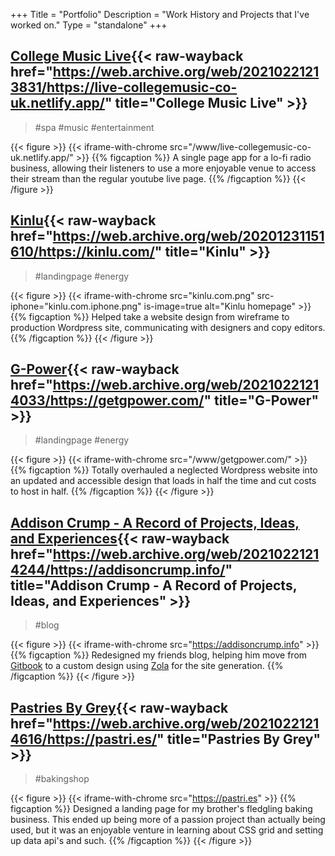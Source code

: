 +++
Title = "Portfolio"
Description = "Work History and Projects that I've worked on."
Type = "standalone"
+++

## [College Music Live](https://live-collegemusic-co-uk.netlify.app){{< raw-wayback href="https://web.archive.org/web/20210221213831/https://live-collegemusic-co-uk.netlify.app/" title="College Music Live" >}}

> #spa #music #entertainment

{{< figure >}}
{{< iframe-with-chrome src="/www/live-collegemusic-co-uk.netlify.app/" >}}
{{% figcaption %}}
A single page app for a lo-fi radio business, allowing their listeners to use a more enjoyable venue to access their stream than the regular youtube live page.
{{% /figcaption %}}
{{< /figure >}}

## [Kinlu](https://kinlu.com){{< raw-wayback href="https://web.archive.org/web/20201231151610/https://kinlu.com/" title="Kinlu" >}}

> #landingpage #energy

{{< figure >}}
{{< iframe-with-chrome src="kinlu.com.png" src-iphone="kinlu.com.iphone.png" is-image=true alt="Kinlu homepage" >}}
{{% figcaption %}}
Helped take a website design from wireframe to production Wordpress site, communicating with designers and copy editors.
{{% /figcaption %}}
{{< /figure >}}

## [G-Power](https://getgpower.com){{< raw-wayback href="https://web.archive.org/web/20210221214033/https://getgpower.com/" title="G-Power" >}}

> #landingpage #energy

{{< figure >}}
{{< iframe-with-chrome src="/www/getgpower.com/" >}}
{{% figcaption %}}
Totally overhauled a neglected Wordpress website into an updated and accessible design that loads in half the time and cut costs to host in half.
{{% /figcaption %}}
{{< /figure >}}

## [Addison Crump - A Record of Projects, Ideas, and Experiences](https://addisoncrump.info){{< raw-wayback href="https://web.archive.org/web/20210221214244/https://addisoncrump.info/" title="Addison Crump - A Record of Projects, Ideas, and Experiences" >}}

> #blog

{{< figure >}}
{{< iframe-with-chrome src="https://addisoncrump.info" >}}
{{% figcaption %}}
Redesigned my friends blog, helping him move from [Gitbook](https://www.gitbook.com/) to a custom design using [Zola](https://getzola.org) for the site generation.
{{% /figcaption %}}
{{< /figure >}}

## [Pastries By Grey](https://pastri.es){{< raw-wayback href="https://web.archive.org/web/20210221214616/https://pastri.es/" title="Pastries By Grey" >}}

> #bakingshop

{{< figure >}}
{{< iframe-with-chrome src="https://pastri.es" >}}
{{% figcaption %}}
Designed a landing page for my brother's fledgling baking business. This ended up being more of a passion project than actually being used, but it was an enjoyable venture in learning about CSS grid and setting up data api's and such.
{{% /figcaption %}}
{{< /figure >}}
